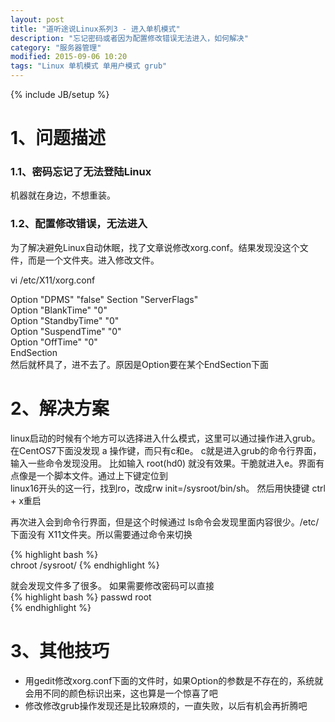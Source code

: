 ```yaml
---
layout: post
title: "道听途说Linux系列3 - 进入单机模式"
description: "忘记密码或者因为配置修改错误无法进入，如何解决"
category: "服务器管理"
modified: 2015-09-06 10:20
tags: "Linux 单机模式 单用户模式 grub"
---
```

{% include JB/setup %}
# 1、问题描述
### 1.1、密码忘记了无法登陆Linux
  机器就在身边，不想重装。  
### 1.2、配置修改错误，无法进入
  为了解决避免Linux自动休眠，找了文章说修改xorg.conf。结果发现没这个文件，而是一个文件夹。进入修改文件。

vi /etc/X11/xorg.conf

Option      "DPMS" "false"
Section "ServerFlags"  
    Option      "BlankTime" "0"  
    Option      "StandbyTime" "0"  
    Option      "SuspendTime" "0"  
    Option      "OffTime" "0"  
EndSection  
然后就杯具了，进不去了。原因是Option要在某个EndSection下面

# 2、解决方案

linux启动的时候有个地方可以选择进入什么模式，这里可以通过操作进入grub。在CentOS7下面没发现 a 操作键，而只有c和e。
c就是进入grub的命令行界面，输入一些命令发现没用。
比如输入 root(hd0)  就没有效果。干脆就进入e。界面有点像是一个脚本文件。通过上下键定位到  
  linux16开头的这一行，找到ro，改成rw init=/sysroot/bin/sh。
  然后用快捷键  ctrl + x重启
  
  再次进入会到命令行界面，但是这个时候通过 ls命令会发现里面内容很少。/etc/下面没有 X11文件夹。所以需要通过命令来切换
  
  {% highlight bash %}  
  chroot /sysroot/
  {% endhighlight %} 
  
  就会发现文件多了很多。 如果需要修改密码可以直接  
  {% highlight bash %} 
  passwd root  
  {% endhighlight %}  
  
# 3、其他技巧
* 用gedit修改xorg.conf下面的文件时，如果Option的参数是不存在的，系统就会用不同的颜色标识出来，这也算是一个惊喜了吧
* 修改修改grub操作发现还是比较麻烦的，一直失败，以后有机会再折腾吧